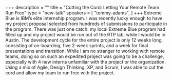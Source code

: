+++
description = ""
title = "Cutting the Cord: Letting Your Remote Team Run Free"
type = "new-talk"
speakers = [
        "tommy-adams",
]
+++
Extreme Blue is IBM’s elite internship program. I was recently lucky enough to have my project proposal selected from hundreds of submissions to participate in the program. There was just one catch: my local Extreme Blue program had filled up and my project would be run out of the RTP lab, while I would be in Austin. The development cycle for the entire project is only 12 weeks long, consisting of on-boarding, five 2-week sprints, and a week for final presentations and transition. While I am no stranger to working with remote teams, doing so on such an expedited project was going to be a challenge, especially with 4 new interns unfamiliar with the project or the organization. Using a mix of Agile, Design Thinking, XP, and Scrum, I was able to cut the cord and allow my team to run free with the project.
